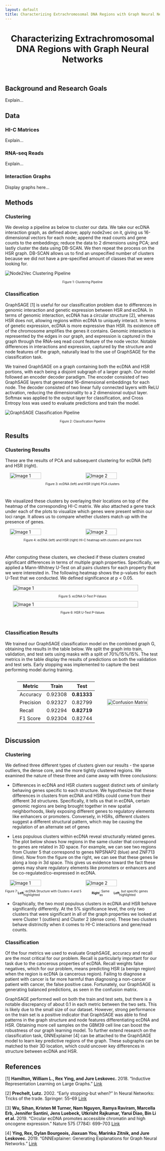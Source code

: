```yaml
---
layout: default
title: Characterizing Extrachromosomal DNA Regions with Graph Neural Networks
---
```


<h1 style="text-align: center;">
  <strong> Characterizing Extrachromosomal DNA Regions with Graph Neural Networks </strong>
</h1>

<br>

## **Background and Research Goals**
Explain...

## **Data**
### **HI-C Matrices**
Explain...
### **RNA-seq Reads**
Explain...
### **Interaction Graphs**
Display graphs here...

## **Methods**
### **Clustering**
We develop a pipeline as below to cluster our data. We take our ecDNA interaction graph, as defined above; apply node2vec on it, giving us 16-dimensional vectors for each node; append the read counts and gene counts to the embeddings; reduce the data to 2 dimensions using PCA; and lastly cluster the data using DB-SCAN. We then repeat the process on the HSR graph. DB-SCAN allows us to find an unspecified number of clusters because we did not have a pre-specified amount of classes that we were looking for.

![Node2Vec Clustering Pipeline](figures/clustering_pipeline.png)
<p style="display: flex; justify-content: center; align-items: center; font-size: 10px"> Figure 1: Clustering Pipeline </p>

### **Classification**

GraphSAGE [1] is useful for our classification problem due to differences in genomic interaction and genetic expression between HSR and ecDNA. In terms of genomic interaction, ecDNA has a circular structure [2], whereas HSR does not, allowing regions within ecDNA to uniquely interact. In terms of genetic expression, ecDNA is more expressive than HSR. Its existence off of the chromosome amplifies the genes it contains. Genomic interaction is represented by the edges in our graph, and expression is captured in the graph through the RNA-seq read count feature of the node vector. Notable differences in interactions and expression, captured by the structure and node features of the graph, naturally lead to the use of GraphSAGE for the classification task.

We trained GraphSAGE on a graph containing both the ecDNA and HSR portions, with each being a disjoint subgraph of a larger graph. Our model followed an encoder decoder paradigm. The encoder consisted of two GraphSAGE layers that generated 16-dimensional embeddings for each node. The decoder consisted of two linear fully connected layers with ReLU activation, reducing the dimensionality to a 2 dimensional output layer. Softmax was applied to the output layer for classification, and Cross Entropy loss was used to evaluate predictions and train the model.  

![GraphSAGE Classification Pipeline](figures/Sage%20Process.png)
<p style="display: flex; justify-content: center; align-items: center; font-size: 10px"> Figure 2: Classification Pipeline </p>


## **Results**
### **Clustering Results**
These are the results of PCA and subsequent clustering for ecDNA (left) and HSR (right).

<div style="display: flex; justify-content: center; align-items: center; gap: 20px;">
    <img src="figures/ec_clusters (4).png" alt="Image 1" width="45%">
    <img src="figures/hsr_clusters.png" alt="Image 2" width="45%">
</div>
<p style="display: flex; justify-content: center; align-items: center; font-size: 10px"> Figure 3: ecDNA (left) and HSR (right) PCA clusters </p>

<br>

We visualized these clusters by overlaying their locations on top of the heatmap of the corresponding HI-C matrix. We also attached a gene track under each of the plots to visualize which genes were present within our loci range. It allows us to compare whether clusters match up with the presence of genes.

<div style="display: flex; justify-content: center; align-items: center; gap: 20px;">
    <img src="figures/ec_hic_clusters (2).png" alt="Image 1" width="45%">
    <img src="figures/hsr_hic_clusters (3).png" alt="Image 2" width="45%">
</div>
<p style="display: flex; justify-content: center; align-items: center; font-size: 10px"> Figure 4: ecDNA (left) and HSR (right) HI-C heatmap with clusters and gene track </p>

<br>

After computing these clusters, we checked if these clusters created significant differences in terms of multiple graph properties. Specifically, we applied a Mann-Whitney U-Test on all pairs clusters for each property that we were interested in. The following heatmap shows the p-values for each U-Test that we conducted. We defined significance at p < 0.05.

<div style="display: flex; justify-content: center; align-items: center; gap: 20px;">
    <img src="figures/ec_pval_heatmap (1).png" alt="Image 1" width="90%">
</div>
<p style="display: flex; justify-content: center; align-items: center; font-size: 10px"> Figure 5: ecDNA U-Test P-Values </p>

<div style="display: flex; justify-content: center; align-items: center; gap: 20px;">
    <img src="figures/hsr_pval_heatmap (1).png" alt="Image 1" width="90%">
</div>
<p style="display: flex; justify-content: center; align-items: center; font-size: 10px"> Figure 6: HSR U-Test P-Values </p>


<br>

### **Classification Results**
We trained our GraphSAGE classification model on the combined graph G, obtaining the results in the table below. We split the graph into train, validation, and test sets using masks with a split of 70%/15%/15%. The test metrics in the table display the results of predictions on both the validation and test sets. Early stopping was implemented to capture the best performing model during training.

<div style="display: flex; justify-content: center; align-items: center; gap: 40px;">
    <div>
        <table>
            <thead>
                <tr>
                    <th>Metric</th>
                    <th>Train</th>
                    <th>Test</th>
                </tr>
            </thead>
            <tbody>
                <tr>
                    <td>Accuracy</td>
                    <td>0.92308</td>
                    <td><b>0.81333</b></td>
                </tr>
                <tr>
                    <td>Precision</td>
                    <td>0.92327</td>
                    <td>0.82799</td>
                </tr>
                <tr>
                    <td>Recall</td>
                    <td>0.92294</td>
                    <td><b>0.82719</b></td>
                </tr>
                <tr>
                    <td>F1 Score</td>
                    <td>0.92304</td>
                    <td>0.82744</td>
                </tr>
            </tbody>
        </table>
    </div>
    <div>
        <img src="figures/sage_confusion_matrix%20(1).png" alt="Confusion Matrix" style="width: 100%;">
    </div>
</div>

## **Discussion**
### **Clustering**
We defined three different types of clusters given our results - the sparse outliers, the dense core, and the more tightly clustered regions. We examined the nature of these three and came away with three conclusions:

- Differences in ecDNA and HSR clusters suggest distinct sets of similarly behaving genes specific to each structure. We hypothesize that these differences in clusters from ecDNA and HSRs could come from their different 3d structures. Specifically, it tells us that in ecDNA, certain genomic regions are being brought together in new spatial neighborhoods, likely exposing different genes to regulatory elements like enhancers or promoters. Conversely, in HSRs, different clusters suggest a different structural pattern, which may be causing the regulation of an alternate set of genes

- Less populous clusters within ecDNA reveal structurally related genes. The plot below shows how regions in the same cluster that correspond to genes are related in 3D space. For example, we can see two regions from Cluster 5 that correspond to genes NIPSNAP2 (blue) and ZNF713 (lime). Now from the figure on the right, we can see that these genes lie along a loop in 3d space. This gives us evidence toward the fact these genes may share regulatory elements like promoters or enhancers and be co-regulated/co-expressed in ecDNA.

<div style="display: flex; justify-content: center; align-items: center; gap: 20px;">
    <img src="figures/selected_clusters_3d (1).png" alt="Image 1" width="45%">
    <img src="figures/ec_structure_selected_genes (2).png" alt="Image 2" width="45%">
</div>
<p style="display: flex; justify-content: center; align-items: center; font-size: 10px"> Figure 7: &nbsp;<strong>Left</strong>: ecDNA Structure with Clusters 4 and 5 highlighted &nbsp;<strong>Right</strong>: Same as &nbsp;<strong>Left</strong>&nbsp; but specific genes highlighted </p>
   
- Graphically, the two most populous clusters in ecDNA and HSR behave significantly differently. At the 5% significance level, the only two clusters that were significant in all of the graph properties we looked at were Cluster 1 (outliers) and Cluster 2 (dense core). These two clusters behave distrinctly when it comes to HI-C interactions and gene/read counts.

### **Classification**
Of the four metrics we used to evaluate GraphSAGE, accuracy and recall are the most critical for our problem. Recall is particularly important for our task due to the cancerous properties of ecDNA. Recall weights false negatives, which for our problem, means predicting HSR (a benign region) when the region is ecDNA (a cancerous region). Failing to diagnose a patient with cancer is far more harmful than diagnosing a non-cancer patient with cancer, the false positive case. Fortunately, our GraphSAGE is generating balanced predictions, as seen in the confusion matrix.

GraphSAGE performed well on both the train and test sets, but there is a notable discrepancy of about 0.1 in each metric between the two sets. This is likely due to the small size of our dataset. However, strong performance on the train set is a positive indicator that GraphSAGE was able to find patterns in the graph structure and node features differentiating ecDNA and HSR. Obtaining more cell samples on the GBM39 cell line can boost the robustness of our graph learning model. To further extend research on the classification task, GNNExplainer [4] can be attached to the GraphSAGE model to learn key predictive regions of the graph. These subgraphs can be matched to their 3D location, which could uncover key differences in structure between ecDNA and HSR. 

## References
[1] **Hamilton, William L., Rex Ying, and Jure Leskovec.** 2018. “Inductive Representation Learning on Large Graphs.” [Link](https://arxiv.org/abs/1706.02216)

[2] **Prechelt, Lutz.** 2002. “Early stopping-but when?” In Neural Networks: Tricks of the trade. Springer: 55–69 [Link](https://link.springer.com/chapter/10.1007/3-540-49430-8_3)

[3] **Wu, Sihan, Kristen M Turner, Nam Nguyen, Ramya Raviram, Marcella Erb, Jennifer Santini, Jens Luebeck, Utkrisht Rajkumar, Yarui Diao, Bin Li et al.** 2019. “Circular ecDNA promotes accessible chromatin and high oncogene expression.” Nature 575 (7784): 699–703 [Link](https://www.nature.com/articles/s41586-019-1763-5)

[4] **Ying, Rex, Dylan Bourgeois, Jiaxuan You, Marinka Zitnik, and Jure Leskovec.** 2019. “GNNExplainer: Generating Explanations for Graph Neural Networks.” [Link](https://arxiv.org/abs/1903.03894)

